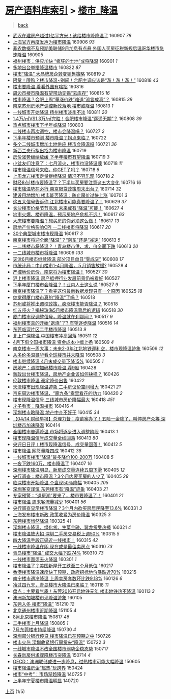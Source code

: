 [房产语料库索引](../../README.md)  > [楼市_降温](楼市_降温.md)
====
> [back](../README.md)

- [武汉在建房产超过1亿平方米！该给楼市降降温了](http://jkwz.applinzi.com/ittc/6875240850371642372.html#%E6%AD%A6%E6%B1%89%E5%9C%A8%E5%BB%BA%E6%88%BF%E4%BA%A7%E8%B6%85%E8%BF%871%E4%BA%BF%E5%B9%B3%E6%96%B9%E7%B1%B3%EF%BC%81%E8%AF%A5%E7%BB%99%E6%A5%BC%E5%B8%82%E9%99%8D%E9%99%8D%E6%B8%A9%E4%BA%86) 160907 *78* 
- [上海官方再度发声为楼市降温](http://jkwz.applinzi.com/ittc/6874811881977545732.html#%E4%B8%8A%E6%B5%B7%E5%AE%98%E6%96%B9%E5%86%8D%E5%BA%A6%E5%8F%91%E5%A3%B0%E4%B8%BA%E6%A5%BC%E5%B8%82%E9%99%8D%E6%B8%A9) 160906 *93* 
- [非农数据不及预期美联储9月加息有点悬 外国人买房征税新规后温哥华楼市急速降温](http://jkwz.applinzi.com/ittc/6874222584643716101.html#%E9%9D%9E%E5%86%9C%E6%95%B0%E6%8D%AE%E4%B8%8D%E5%8F%8A%E9%A2%84%E6%9C%9F%E7%BE%8E%E8%81%94%E5%82%A89%E6%9C%88%E5%8A%A0%E6%81%AF%E6%9C%89%E7%82%B9%E6%82%AC+%E5%A4%96%E5%9B%BD%E4%BA%BA%E4%B9%B0%E6%88%BF%E5%BE%81%E7%A8%8E%E6%96%B0%E8%A7%84%E5%90%8E%E6%B8%A9%E5%93%A5%E5%8D%8E%E6%A5%BC%E5%B8%82%E6%80%A5%E9%80%9F%E9%99%8D%E6%B8%A9) 160905  
- [福州楼市：供应加快 “疯狂的土地”或将降温](http://jkwz.applinzi.com/ittc/6872818211539649540.html#%E7%A6%8F%E5%B7%9E%E6%A5%BC%E5%B8%82%EF%BC%9A%E4%BE%9B%E5%BA%94%E5%8A%A0%E5%BF%AB+%E2%80%9C%E7%96%AF%E7%8B%82%E7%9A%84%E5%9C%9F%E5%9C%B0%E2%80%9D%E6%88%96%E5%B0%86%E9%99%8D%E6%B8%A9) 160901 *1* 
- [多地出台举措降温楼市](http://jkwz.applinzi.com/ittc/6869101523371557892.html#%E5%A4%9A%E5%9C%B0%E5%87%BA%E5%8F%B0%E4%B8%BE%E6%8E%AA%E9%99%8D%E6%B8%A9%E6%A5%BC%E5%B8%82) 160822 *87* 
- [楼市“降温” 大品牌房企转变销售策略](http://jkwz.applinzi.com/ittc/6868091809632355333.html#%E6%A5%BC%E5%B8%82%E2%80%9C%E9%99%8D%E6%B8%A9%E2%80%9D+%E5%A4%A7%E5%93%81%E7%89%8C%E6%88%BF%E4%BC%81%E8%BD%AC%E5%8F%98%E9%94%80%E5%94%AE%E7%AD%96%E7%95%A5) 160819 *2* 
- [限贷！限购？楼市降温~别闹！合肥主调应该是“涨！涨！涨！”](http://jkwz.applinzi.com/ittc/6867649727906186245.html#%E9%99%90%E8%B4%B7%EF%BC%81%E9%99%90%E8%B4%AD%EF%BC%9F%E6%A5%BC%E5%B8%82%E9%99%8D%E6%B8%A9%7E%E5%88%AB%E9%97%B9%EF%BC%81%E5%90%88%E8%82%A5%E4%B8%BB%E8%B0%83%E5%BA%94%E8%AF%A5%E6%98%AF%E2%80%9C%E6%B6%A8%EF%BC%81%E6%B6%A8%EF%BC%81%E6%B6%A8%EF%BC%81%E2%80%9D) 160818 *43* 
- [楼市要降温 看看外国有啥招](http://jkwz.applinzi.com/ittc/6866490377661580292.html#%E6%A5%BC%E5%B8%82%E8%A6%81%E9%99%8D%E6%B8%A9+%E7%9C%8B%E7%9C%8B%E5%A4%96%E5%9B%BD%E6%9C%89%E5%95%A5%E6%8B%9B) 160816  
- [周边市楼市降温有望带动无锡“去库存”](http://jkwz.applinzi.com/ittc/6866630351639806980.html#%E5%91%A8%E8%BE%B9%E5%B8%82%E6%A5%BC%E5%B8%82%E9%99%8D%E6%B8%A9%E6%9C%89%E6%9C%9B%E5%B8%A6%E5%8A%A8%E6%97%A0%E9%94%A1%E2%80%9C%E5%8E%BB%E5%BA%93%E5%AD%98%E2%80%9D) 160815 *16* 
- [楼市降温？合肥上周“量涨价跌”难道“流言成真”？](http://jkwz.applinzi.com/ittc/6866569710057030661.html#%E6%A5%BC%E5%B8%82%E9%99%8D%E6%B8%A9%EF%BC%9F%E5%90%88%E8%82%A5%E4%B8%8A%E5%91%A8%E2%80%9C%E9%87%8F%E6%B6%A8%E4%BB%B7%E8%B7%8C%E2%80%9D%E9%9A%BE%E9%81%93%E2%80%9C%E6%B5%81%E8%A8%80%E6%88%90%E7%9C%9F%E2%80%9D%EF%BC%9F) 160815 *39* 
- [南京苏州房地产调控新政落地 楼市或降温](http://jkwz.applinzi.com/ittc/6865767160986731525.html#%E5%8D%97%E4%BA%AC%E8%8B%8F%E5%B7%9E%E6%88%BF%E5%9C%B0%E4%BA%A7%E8%B0%83%E6%8E%A7%E6%96%B0%E6%94%BF%E8%90%BD%E5%9C%B0+%E6%A5%BC%E5%B8%82%E6%88%96%E9%99%8D%E6%B8%A9) 160813 *1* 
- [一线城市开始降温 扬州楼市淡季不淡](http://jkwz.applinzi.com/ittc/6865063139422503941.html#%E4%B8%80%E7%BA%BF%E5%9F%8E%E5%B8%82%E5%BC%80%E5%A7%8B%E9%99%8D%E6%B8%A9+%E6%89%AC%E5%B7%9E%E6%A5%BC%E5%B8%82%E6%B7%A1%E5%AD%A3%E4%B8%8D%E6%B7%A1) 160811 *20* 
- [1.4万/㎡VS1.3万/㎡完胜！合肥楼市降温“遥遥无期”？](http://jkwz.applinzi.com/ittc/6863921201013064708.html#1.4%E4%B8%87%2F%E3%8E%A1VS1.3%E4%B8%87%2F%E3%8E%A1%E5%AE%8C%E8%83%9C%EF%BC%81%E5%90%88%E8%82%A5%E6%A5%BC%E5%B8%82%E9%99%8D%E6%B8%A9%E2%80%9C%E9%81%A5%E9%81%A5%E6%97%A0%E6%9C%9F%E2%80%9D%EF%BC%9F) 160808 *39* 
- [热点城市楼市下半年或降温](http://jkwz.applinzi.com/ittc/6861931589902271492.html#%E7%83%AD%E7%82%B9%E5%9F%8E%E5%B8%82%E6%A5%BC%E5%B8%82%E4%B8%8B%E5%8D%8A%E5%B9%B4%E6%88%96%E9%99%8D%E6%B8%A9) 160803  
- [二线楼市再次调控，楼市会降温吗？](http://jkwz.applinzi.com/ittc/6858784278548317189.html#%E4%BA%8C%E7%BA%BF%E6%A5%BC%E5%B8%82%E5%86%8D%E6%AC%A1%E8%B0%83%E6%8E%A7%EF%BC%8C%E6%A5%BC%E5%B8%82%E4%BC%9A%E9%99%8D%E6%B8%A9%E5%90%97%EF%BC%9F) 160727 *2* 
- [下半年楼市预测 楼市降温？拐点来临？](http://jkwz.applinzi.com/ittc/6857704568464606213.html#%E4%B8%8B%E5%8D%8A%E5%B9%B4%E6%A5%BC%E5%B8%82%E9%A2%84%E6%B5%8B+%E6%A5%BC%E5%B8%82%E9%99%8D%E6%B8%A9%EF%BC%9F%E6%8B%90%E7%82%B9%E6%9D%A5%E4%B8%B4%EF%BC%9F) 160722  
- [多个二线城市增加土地供应 楼市会降温吗](http://jkwz.applinzi.com/ittc/6857238181556257797.html#%E5%A4%9A%E4%B8%AA%E4%BA%8C%E7%BA%BF%E5%9F%8E%E5%B8%82%E5%A2%9E%E5%8A%A0%E5%9C%9F%E5%9C%B0%E4%BE%9B%E5%BA%94+%E6%A5%BC%E5%B8%82%E4%BC%9A%E9%99%8D%E6%B8%A9%E5%90%97) 160721 *36* 
- [新西兰央行拟出招为楼市降温](http://jkwz.applinzi.com/ittc/6856698757919540228.html#%E6%96%B0%E8%A5%BF%E5%85%B0%E5%A4%AE%E8%A1%8C%E6%8B%9F%E5%87%BA%E6%8B%9B%E4%B8%BA%E6%A5%BC%E5%B8%82%E9%99%8D%E6%B8%A9) 160719  
- [房价涨势继续放缓 下半年楼市有望降温](http://jkwz.applinzi.com/ittc/6856585314302428164.html#%E6%88%BF%E4%BB%B7%E6%B6%A8%E5%8A%BF%E7%BB%A7%E7%BB%AD%E6%94%BE%E7%BC%93+%E4%B8%8B%E5%8D%8A%E5%B9%B4%E6%A5%BC%E5%B8%82%E6%9C%89%E6%9C%9B%E9%99%8D%E6%B8%A9) 160719 *3* 
- [小盆友们注意了：七月流火，楼市也没降温噢](http://jkwz.applinzi.com/ittc/6856249893424989188.html#%E5%B0%8F%E7%9B%86%E5%8F%8B%E4%BB%AC%E6%B3%A8%E6%84%8F%E4%BA%86%EF%BC%9A%E4%B8%83%E6%9C%88%E6%B5%81%E7%81%AB%EF%BC%8C%E6%A5%BC%E5%B8%82%E4%B9%9F%E6%B2%A1%E9%99%8D%E6%B8%A9%E5%99%A2) 160718 *11* 
- [楼市降温信号来临，你GET了吗？](http://jkwz.applinzi.com/ittc/6856245554895651844.html#%E6%A5%BC%E5%B8%82%E9%99%8D%E6%B8%A9%E4%BF%A1%E5%8F%B7%E6%9D%A5%E4%B8%B4%EF%BC%8C%E4%BD%A0GET%E4%BA%86%E5%90%97%EF%BC%9F) 160718 *6* 
- [上周龙岩楼市走量继续降温 情况不容乐观](http://jkwz.applinzi.com/ittc/6856210795750491140.html#%E4%B8%8A%E5%91%A8%E9%BE%99%E5%B2%A9%E6%A5%BC%E5%B8%82%E8%B5%B0%E9%87%8F%E7%BB%A7%E7%BB%AD%E9%99%8D%E6%B8%A9+%E6%83%85%E5%86%B5%E4%B8%8D%E5%AE%B9%E4%B9%90%E8%A7%82) 160718 *2* 
- [财经8点|楼市要降温了？下半年买房要注意这五大变化](http://jkwz.applinzi.com/ittc/6855593314912568324.html#%E8%B4%A2%E7%BB%8F8%E7%82%B9%7C%E6%A5%BC%E5%B8%82%E8%A6%81%E9%99%8D%E6%B8%A9%E4%BA%86%EF%BC%9F%E4%B8%8B%E5%8D%8A%E5%B9%B4%E4%B9%B0%E6%88%BF%E8%A6%81%E6%B3%A8%E6%84%8F%E8%BF%99%E4%BA%94%E5%A4%A7%E5%8F%98%E5%8C%96) 160716 *16* 
- [楼市降温势在必行 南京限贷政策周末出台？](http://jkwz.applinzi.com/ittc/6854764387470148613.html#%E6%A5%BC%E5%B8%82%E9%99%8D%E6%B8%A9%E5%8A%BF%E5%9C%A8%E5%BF%85%E8%A1%8C+%E5%8D%97%E4%BA%AC%E9%99%90%E8%B4%B7%E6%94%BF%E7%AD%96%E5%91%A8%E6%9C%AB%E5%87%BA%E5%8F%B0%EF%BC%9F) 160714 *32* 
- [建设用地增加 楼市能否降温：防止房价过快上涨](http://jkwz.applinzi.com/ittc/6849803194699613189.html#%E5%BB%BA%E8%AE%BE%E7%94%A8%E5%9C%B0%E5%A2%9E%E5%8A%A0+%E6%A5%BC%E5%B8%82%E8%83%BD%E5%90%A6%E9%99%8D%E6%B8%A9%EF%BC%9A%E9%98%B2%E6%AD%A2%E6%88%BF%E4%BB%B7%E8%BF%87%E5%BF%AB%E4%B8%8A%E6%B6%A8) 160701 *3* 
- [这五大信号告诉你 江北楼市可能真要降温了！](http://jkwz.applinzi.com/ittc/6849150931740132357.html#%E8%BF%99%E4%BA%94%E5%A4%A7%E4%BF%A1%E5%8F%B7%E5%91%8A%E8%AF%89%E4%BD%A0+%E6%B1%9F%E5%8C%97%E6%A5%BC%E5%B8%82%E5%8F%AF%E8%83%BD%E7%9C%9F%E8%A6%81%E9%99%8D%E6%B8%A9%E4%BA%86%EF%BC%81) 160629 *37* 
- [长沙楼市价格节节高涨 未来或有“降温”可能！](http://jkwz.applinzi.com/ittc/6848478988934317060.html#%E9%95%BF%E6%B2%99%E6%A5%BC%E5%B8%82%E4%BB%B7%E6%A0%BC%E8%8A%82%E8%8A%82%E9%AB%98%E6%B6%A8+%E6%9C%AA%E6%9D%A5%E6%88%96%E6%9C%89%E2%80%9C%E9%99%8D%E6%B8%A9%E2%80%9D%E5%8F%AF%E8%83%BD%EF%BC%81) 160627 *4* 
- [地市火爆、楼市降温，预示房地产危机不远！](http://jkwz.applinzi.com/ittc/6844730308544693252.html#%E5%9C%B0%E5%B8%82%E7%81%AB%E7%88%86%E3%80%81%E6%A5%BC%E5%B8%82%E9%99%8D%E6%B8%A9%EF%BC%8C%E9%A2%84%E7%A4%BA%E6%88%BF%E5%9C%B0%E4%BA%A7%E5%8D%B1%E6%9C%BA%E4%B8%8D%E8%BF%9C%EF%BC%81) 160617 *63* 
- [大庆楼市要降温？想买房的你必须这么做！](http://jkwz.applinzi.com/ittc/6844684670343857157.html#%E5%A4%A7%E5%BA%86%E6%A5%BC%E5%B8%82%E8%A6%81%E9%99%8D%E6%B8%A9%EF%BC%9F%E6%83%B3%E4%B9%B0%E6%88%BF%E7%9A%84%E4%BD%A0%E5%BF%85%E9%A1%BB%E8%BF%99%E4%B9%88%E5%81%9A%EF%BC%81) 160617 *13* 
- [房地产价格影响CPI 一二线楼市将降温](http://jkwz.applinzi.com/ittc/6844567148449760261.html#%E6%88%BF%E5%9C%B0%E4%BA%A7%E4%BB%B7%E6%A0%BC%E5%BD%B1%E5%93%8DCPI+%E4%B8%80%E4%BA%8C%E7%BA%BF%E6%A5%BC%E5%B8%82%E5%B0%86%E9%99%8D%E6%B8%A9) 160617 *20* 
- [30个典型城市楼市现降温](http://jkwz.applinzi.com/ittc/6844564575550440452.html#30%E4%B8%AA%E5%85%B8%E5%9E%8B%E5%9F%8E%E5%B8%82%E6%A5%BC%E5%B8%82%E7%8E%B0%E9%99%8D%E6%B8%A9) 160617 *3* 
- [南京楼市将迎全面“降温”？“刹车”还是“减速”](http://jkwz.applinzi.com/ittc/6843317292842353668.html#%E5%8D%97%E4%BA%AC%E6%A5%BC%E5%B8%82%E5%B0%86%E8%BF%8E%E5%85%A8%E9%9D%A2%E2%80%9C%E9%99%8D%E6%B8%A9%E2%80%9D%EF%BC%9F%E2%80%9C%E5%88%B9%E8%BD%A6%E2%80%9D%E8%BF%98%E6%98%AF%E2%80%9C%E5%87%8F%E9%80%9F%E2%80%9D) 160613 *5* 
- [一二线楼市将降温？！青岛楼市供、求、价全面下跌](http://jkwz.applinzi.com/ittc/6843260999825884165.html#%E4%B8%80%E4%BA%8C%E7%BA%BF%E6%A5%BC%E5%B8%82%E5%B0%86%E9%99%8D%E6%B8%A9%EF%BC%9F%EF%BC%81%E9%9D%92%E5%B2%9B%E6%A5%BC%E5%B8%82%E4%BE%9B%E3%80%81%E6%B1%82%E3%80%81%E4%BB%B7%E5%85%A8%E9%9D%A2%E4%B8%8B%E8%B7%8C) 160613 *20* 
- [一二线城市楼市将降温](http://jkwz.applinzi.com/ittc/6841554569758508036.html#%E4%B8%80%E4%BA%8C%E7%BA%BF%E5%9F%8E%E5%B8%82%E6%A5%BC%E5%B8%82%E5%B0%86%E9%99%8D%E6%B8%A9) 160609 *133* 
- [天津6月楼市继续降温 部分项目单日“零成交”](http://jkwz.applinzi.com/ittc/6841287450672235525.html#%E5%A4%A9%E6%B4%A56%E6%9C%88%E6%A5%BC%E5%B8%82%E7%BB%A7%E7%BB%AD%E9%99%8D%E6%B8%A9+%E9%83%A8%E5%88%86%E9%A1%B9%E7%9B%AE%E5%8D%95%E6%97%A5%E2%80%9C%E9%9B%B6%E6%88%90%E4%BA%A4%E2%80%9D) 160608 *17* 
- [市统计局：中山楼市1-4月降温，５月销售放缓?](http://jkwz.applinzi.com/ittc/6837208542918214661.html#%E5%B8%82%E7%BB%9F%E8%AE%A1%E5%B1%80%EF%BC%9A%E4%B8%AD%E5%B1%B1%E6%A5%BC%E5%B8%821-4%E6%9C%88%E9%99%8D%E6%B8%A9%EF%BC%8C%EF%BC%95%E6%9C%88%E9%94%80%E5%94%AE%E6%94%BE%E7%BC%93%3F) 160528 *4* 
- [严控地价房价，南京将为楼市降温！](http://jkwz.applinzi.com/ittc/6836913038816707588.html#%E4%B8%A5%E6%8E%A7%E5%9C%B0%E4%BB%B7%E6%88%BF%E4%BB%B7%EF%BC%8C%E5%8D%97%E4%BA%AC%E5%B0%86%E4%B8%BA%E6%A5%BC%E5%B8%82%E9%99%8D%E6%B8%A9%EF%BC%81) 160527 *30* 
- [沪上楼市降温 房产抵押行业发展前景仍被看好](http://jkwz.applinzi.com/ittc/6836879066594280453.html#%E6%B2%AA%E4%B8%8A%E6%A5%BC%E5%B8%82%E9%99%8D%E6%B8%A9+%E6%88%BF%E4%BA%A7%E6%8A%B5%E6%8A%BC%E8%A1%8C%E4%B8%9A%E5%8F%91%E5%B1%95%E5%89%8D%E6%99%AF%E4%BB%8D%E8%A2%AB%E7%9C%8B%E5%A5%BD) 160527  
- [下半年厦门楼市会降温？！业内人士这么说](http://jkwz.applinzi.com/ittc/6836820557789922309.html#%E4%B8%8B%E5%8D%8A%E5%B9%B4%E5%8E%A6%E9%97%A8%E6%A5%BC%E5%B8%82%E4%BC%9A%E9%99%8D%E6%B8%A9%EF%BC%9F%EF%BC%81%E4%B8%9A%E5%86%85%E4%BA%BA%E5%A3%AB%E8%BF%99%E4%B9%88%E8%AF%B4) 160527 *9* 
- [南京楼市降温了？看完这份最新数据发现只有一个原因](http://jkwz.applinzi.com/ittc/6836255830982525956.html#%E5%8D%97%E4%BA%AC%E6%A5%BC%E5%B8%82%E9%99%8D%E6%B8%A9%E4%BA%86%EF%BC%9F%E7%9C%8B%E5%AE%8C%E8%BF%99%E4%BB%BD%E6%9C%80%E6%96%B0%E6%95%B0%E6%8D%AE%E5%8F%91%E7%8E%B0%E5%8F%AA%E6%9C%89%E4%B8%80%E4%B8%AA%E5%8E%9F%E5%9B%A0) 160525 *18* 
- [你觉得厦门楼市真的“降温”了吗？](http://jkwz.applinzi.com/ittc/6833663295302927365.html#%E4%BD%A0%E8%A7%89%E5%BE%97%E5%8E%A6%E9%97%A8%E6%A5%BC%E5%B8%82%E7%9C%9F%E7%9A%84%E2%80%9C%E9%99%8D%E6%B8%A9%E2%80%9D%E4%BA%86%E5%90%97%EF%BC%9F) 160518  
- [苏州或将推出调控政策，疯涨楼市能否降温？](http://jkwz.applinzi.com/ittc/6833639961416696836.html#%E8%8B%8F%E5%B7%9E%E6%88%96%E5%B0%86%E6%8E%A8%E5%87%BA%E8%B0%83%E6%8E%A7%E6%94%BF%E7%AD%96%EF%BC%8C%E7%96%AF%E6%B6%A8%E6%A5%BC%E5%B8%82%E8%83%BD%E5%90%A6%E9%99%8D%E6%B8%A9%EF%BC%9F) 160518  
- [红五哑火？揭秘珠海5月楼市降温背后的逻辑](http://jkwz.applinzi.com/ittc/6833608231464993797.html#%E7%BA%A2%E4%BA%94%E5%93%91%E7%81%AB%EF%BC%9F%E6%8F%AD%E7%A7%98%E7%8F%A0%E6%B5%B75%E6%9C%88%E6%A5%BC%E5%B8%82%E9%99%8D%E6%B8%A9%E8%83%8C%E5%90%8E%E7%9A%84%E9%80%BB%E8%BE%91) 160518 *30* 
- [厦门楼市现调整信号，降温就在刹那间？](http://jkwz.applinzi.com/ittc/6833119057595073540.html#%E5%8E%A6%E9%97%A8%E6%A5%BC%E5%B8%82%E7%8E%B0%E8%B0%83%E6%95%B4%E4%BF%A1%E5%8F%B7%EF%BC%8C%E9%99%8D%E6%B8%A9%E5%B0%B1%E5%9C%A8%E5%88%B9%E9%82%A3%E9%97%B4%EF%BC%9F) 160517 *9* 
- [福州楼市真的开始&quot;退烧&quot;了? 有望逐步降温](http://jkwz.applinzi.com/ittc/6832840070016795653.html#%E7%A6%8F%E5%B7%9E%E6%A5%BC%E5%B8%82%E7%9C%9F%E7%9A%84%E5%BC%80%E5%A7%8B%26quot%3B%E9%80%80%E7%83%A7%26quot%3B%E4%BA%86%3F+%E6%9C%89%E6%9C%9B%E9%80%90%E6%AD%A5%E9%99%8D%E6%B8%A9) 160516 *14* 
- [东莞临深片区二手楼市降温](http://jkwz.applinzi.com/ittc/6831551297786217477.html#%E4%B8%9C%E8%8E%9E%E4%B8%B4%E6%B7%B1%E7%89%87%E5%8C%BA%E4%BA%8C%E6%89%8B%E6%A5%BC%E5%B8%82%E9%99%8D%E6%B8%A9) 160513 *9* 
- [北上广深降温 中国楼市冲高回落](http://jkwz.applinzi.com/ittc/6830982383926772741.html#%E5%8C%97%E4%B8%8A%E5%B9%BF%E6%B7%B1%E9%99%8D%E6%B8%A9+%E4%B8%AD%E5%9B%BD%E6%A5%BC%E5%B8%82%E5%86%B2%E9%AB%98%E5%9B%9E%E8%90%BD) 160511 *12* 
- [4月下旬全国楼市降温 资金成本小幅上扬](http://jkwz.applinzi.com/ittc/6830217643596186628.html#4%E6%9C%88%E4%B8%8B%E6%97%AC%E5%85%A8%E5%9B%BD%E6%A5%BC%E5%B8%82%E9%99%8D%E6%B8%A9+%E8%B5%84%E9%87%91%E6%88%90%E6%9C%AC%E5%B0%8F%E5%B9%85%E4%B8%8A%E6%89%AC) 160509 *4* 
- [南京楼市一周大事：未来2-3年江北地铁迎利空，楼市现降温迹象](http://jkwz.applinzi.com/ittc/6830211082442245124.html#%E5%8D%97%E4%BA%AC%E6%A5%BC%E5%B8%82%E4%B8%80%E5%91%A8%E5%A4%A7%E4%BA%8B%EF%BC%9A%E6%9C%AA%E6%9D%A52-3%E5%B9%B4%E6%B1%9F%E5%8C%97%E5%9C%B0%E9%93%81%E8%BF%8E%E5%88%A9%E7%A9%BA%EF%BC%8C%E6%A5%BC%E5%B8%82%E7%8E%B0%E9%99%8D%E6%B8%A9%E8%BF%B9%E8%B1%A1) 160509 *12* 
- [从多伦多温哥华看全球楼市并未降温](http://jkwz.applinzi.com/ittc/6829990456800576517.html#%E4%BB%8E%E5%A4%9A%E4%BC%A6%E5%A4%9A%E6%B8%A9%E5%93%A5%E5%8D%8E%E7%9C%8B%E5%85%A8%E7%90%83%E6%A5%BC%E5%B8%82%E5%B9%B6%E6%9C%AA%E9%99%8D%E6%B8%A9) 160508 *3* 
- [楼市继续降温 4月末成交量下降15%](http://jkwz.applinzi.com/ittc/6828484968975959045.html#%E6%A5%BC%E5%B8%82%E7%BB%A7%E7%BB%AD%E9%99%8D%E6%B8%A9+4%E6%9C%88%E6%9C%AB%E6%88%90%E4%BA%A4%E9%87%8F%E4%B8%8B%E9%99%8D15%25) 160505 *1* 
- [房地产：调控加码楼市降温 荐9股](http://jkwz.applinzi.com/ittc/6826049160255898629.html#%E6%88%BF%E5%9C%B0%E4%BA%A7%EF%BC%9A%E8%B0%83%E6%8E%A7%E5%8A%A0%E7%A0%81%E6%A5%BC%E5%B8%82%E9%99%8D%E6%B8%A9+%E8%8D%909%E8%82%A1) 160428  
- [新政出台楼市降温，房地产企业该如何抉择？](http://jkwz.applinzi.com/ittc/6825353675882890244.html#%E6%96%B0%E6%94%BF%E5%87%BA%E5%8F%B0%E6%A5%BC%E5%B8%82%E9%99%8D%E6%B8%A9%EF%BC%8C%E6%88%BF%E5%9C%B0%E4%BA%A7%E4%BC%81%E4%B8%9A%E8%AF%A5%E5%A6%82%E4%BD%95%E6%8A%89%E6%8B%A9%EF%BC%9F) 160426  
- [伦敦楼市降温 豪宅降价出售](http://jkwz.applinzi.com/ittc/6823736798790288389.html#%E4%BC%A6%E6%95%A6%E6%A5%BC%E5%B8%82%E9%99%8D%E6%B8%A9+%E8%B1%AA%E5%AE%85%E9%99%8D%E4%BB%B7%E5%87%BA%E5%94%AE) 160422  
- [天津楼市出现降温迹象 二手房议价空间增大](http://jkwz.applinzi.com/ittc/6823462823002637316.html#%E5%A4%A9%E6%B4%A5%E6%A5%BC%E5%B8%82%E5%87%BA%E7%8E%B0%E9%99%8D%E6%B8%A9%E8%BF%B9%E8%B1%A1+%E4%BA%8C%E6%89%8B%E6%88%BF%E8%AE%AE%E4%BB%B7%E7%A9%BA%E9%97%B4%E5%A2%9E%E5%A4%A7) 160421 *21* 
- [京东周边楼市降温，“廊九条”雾里看花的功力](http://jkwz.applinzi.com/ittc/6823131612346582020.html#%E4%BA%AC%E4%B8%9C%E5%91%A8%E8%BE%B9%E6%A5%BC%E5%B8%82%E9%99%8D%E6%B8%A9%EF%BC%8C%E2%80%9C%E5%BB%8A%E4%B9%9D%E6%9D%A1%E2%80%9D%E9%9B%BE%E9%87%8C%E7%9C%8B%E8%8A%B1%E7%9A%84%E5%8A%9F%E5%8A%9B) 160420 *2* 
- [楼市现降温信号 三线城市房价降幅最大](http://jkwz.applinzi.com/ittc/6822340158015669252.html#%E6%A5%BC%E5%B8%82%E7%8E%B0%E9%99%8D%E6%B8%A9%E4%BF%A1%E5%8F%B7+%E4%B8%89%E7%BA%BF%E5%9F%8E%E5%B8%82%E6%88%BF%E4%BB%B7%E9%99%8D%E5%B9%85%E6%9C%80%E5%A4%A7) 160418 *451* 
- [才子看市：降温楼市](http://jkwz.applinzi.com/ittc/6821574466320466948.html#%E6%89%8D%E5%AD%90%E7%9C%8B%E5%B8%82%EF%BC%9A%E9%99%8D%E6%B8%A9%E6%A5%BC%E5%B8%82) 160416 *4* 
- [深圳楼市略降温 地产中介不好干](http://jkwz.applinzi.com/ittc/6821057533430989828.html#%E6%B7%B1%E5%9C%B3%E6%A5%BC%E5%B8%82%E7%95%A5%E9%99%8D%E6%B8%A9+%E5%9C%B0%E4%BA%A7%E4%B8%AD%E4%BB%8B%E4%B8%8D%E5%A5%BD%E5%B9%B2) 160415 *34* 
- [【04/14 财经早报】总理力督：疫苗案办了！五险一金降了、叫停房产众筹 深圳楼市加速降温](http://jkwz.applinzi.com/ittc/6820881117691249668.html#%E3%80%9004%2F14+%E8%B4%A2%E7%BB%8F%E6%97%A9%E6%8A%A5%E3%80%91%E6%80%BB%E7%90%86%E5%8A%9B%E7%9D%A3%EF%BC%9A%E7%96%AB%E8%8B%97%E6%A1%88%E5%8A%9E%E4%BA%86%EF%BC%81%E4%BA%94%E9%99%A9%E4%B8%80%E9%87%91%E9%99%8D%E4%BA%86%E3%80%81%E5%8F%AB%E5%81%9C%E6%88%BF%E4%BA%A7%E4%BC%97%E7%AD%B9+%E6%B7%B1%E5%9C%B3%E6%A5%BC%E5%B8%82%E5%8A%A0%E9%80%9F%E9%99%8D%E6%B8%A9) 160414  
- [全国楼市普遍降温 市场将逐步进入调整阶段](http://jkwz.applinzi.com/ittc/6820604920428233733.html#%E5%85%A8%E5%9B%BD%E6%A5%BC%E5%B8%82%E6%99%AE%E9%81%8D%E9%99%8D%E6%B8%A9+%E5%B8%82%E5%9C%BA%E5%B0%86%E9%80%90%E6%AD%A5%E8%BF%9B%E5%85%A5%E8%B0%83%E6%95%B4%E9%98%B6%E6%AE%B5) 160413 *1* 
- [楼市现降温信号成交量全线回落](http://jkwz.applinzi.com/ittc/6820379532473140229.html#%E6%A5%BC%E5%B8%82%E7%8E%B0%E9%99%8D%E6%B8%A9%E4%BF%A1%E5%8F%B7%E6%88%90%E4%BA%A4%E9%87%8F%E5%85%A8%E7%BA%BF%E5%9B%9E%E8%90%BD) 160413 *80* 
- [央评日日评∣楼市现降温信号，成交量回落！](http://jkwz.applinzi.com/ittc/6820265289488794629.html#%E5%A4%AE%E8%AF%84%E6%97%A5%E6%97%A5%E8%AF%84%E2%88%A3%E6%A5%BC%E5%B8%82%E7%8E%B0%E9%99%8D%E6%B8%A9%E4%BF%A1%E5%8F%B7%EF%BC%8C%E6%88%90%E4%BA%A4%E9%87%8F%E5%9B%9E%E8%90%BD%EF%BC%81) 160412 *5* 
- [楼市降温 网签量降四成](http://jkwz.applinzi.com/ittc/6820211038578279429.html#%E6%A5%BC%E5%B8%82%E9%99%8D%E6%B8%A9+%E7%BD%91%E7%AD%BE%E9%87%8F%E9%99%8D%E5%9B%9B%E6%88%90) 160412 *38* 
- [一线城市楼市“降温”最多降价100-200万](http://jkwz.applinzi.com/ittc/6818710391106307076.html#%E4%B8%80%E7%BA%BF%E5%9F%8E%E5%B8%82%E6%A5%BC%E5%B8%82%E2%80%9C%E9%99%8D%E6%B8%A9%E2%80%9D%E6%9C%80%E5%A4%9A%E9%99%8D%E4%BB%B7100-200%E4%B8%87) 160408 *5* 
- [一夜下跌160万，楼市降温了](http://jkwz.applinzi.com/ittc/6818297871803614212.html#%E4%B8%80%E5%A4%9C%E4%B8%8B%E8%B7%8C160%E4%B8%87%EF%BC%8C%E6%A5%BC%E5%B8%82%E9%99%8D%E6%B8%A9%E4%BA%86) 160407 *16* 
- [深圳楼市降温明显，新房成交量连续五周下滑](http://jkwz.applinzi.com/ittc/6817702351267693573.html#%E6%B7%B1%E5%9C%B3%E6%A5%BC%E5%B8%82%E9%99%8D%E6%B8%A9%E6%98%8E%E6%98%BE%EF%BC%8C%E6%96%B0%E6%88%BF%E6%88%90%E4%BA%A4%E9%87%8F%E8%BF%9E%E7%BB%AD%E4%BA%94%E5%91%A8%E4%B8%8B%E6%BB%91) 160405 *12* 
- [央行调查：楼市降温？3个月内要买房的人少了](http://jkwz.applinzi.com/ittc/6817556795224491012.html#%E5%A4%AE%E8%A1%8C%E8%B0%83%E6%9F%A5%EF%BC%9A%E6%A5%BC%E5%B8%82%E9%99%8D%E6%B8%A9%EF%BC%9F3%E4%B8%AA%E6%9C%88%E5%86%85%E8%A6%81%E4%B9%B0%E6%88%BF%E7%9A%84%E4%BA%BA%E5%B0%91%E4%BA%86) 160405 *29* 
- [临深楼市开始降温 个盘现50％降幅](http://jkwz.applinzi.com/ittc/6817536207810462724.html#%E4%B8%B4%E6%B7%B1%E6%A5%BC%E5%B8%82%E5%BC%80%E5%A7%8B%E9%99%8D%E6%B8%A9+%E4%B8%AA%E7%9B%98%E7%8E%B050%EF%BC%85%E9%99%8D%E5%B9%85) 160405 *205* 
- [深圳客变谨慎 东莞楼市有“降温”迹象](http://jkwz.applinzi.com/ittc/6816786002601313285.html#%E6%B7%B1%E5%9C%B3%E5%AE%A2%E5%8F%98%E8%B0%A8%E6%85%8E+%E4%B8%9C%E8%8E%9E%E6%A5%BC%E5%B8%82%E6%9C%89%E2%80%9C%E9%99%8D%E6%B8%A9%E2%80%9D%E8%BF%B9%E8%B1%A1) 160403 *21* 
- [专家预警：“退房潮”要来了，楼市要降温了！](http://jkwz.applinzi.com/ittc/6816085482983130116.html#%E4%B8%93%E5%AE%B6%E9%A2%84%E8%AD%A6%EF%BC%9A%E2%80%9C%E9%80%80%E6%88%BF%E6%BD%AE%E2%80%9D%E8%A6%81%E6%9D%A5%E4%BA%86%EF%BC%8C%E6%A5%BC%E5%B8%82%E8%A6%81%E9%99%8D%E6%B8%A9%E4%BA%86%EF%BC%81) 160401 *21* 
- [楼市降温 周末客流量减少](http://jkwz.applinzi.com/ittc/6815910450004755461.html#%E6%A5%BC%E5%B8%82%E9%99%8D%E6%B8%A9+%E5%91%A8%E6%9C%AB%E5%AE%A2%E6%B5%81%E9%87%8F%E5%87%8F%E5%B0%91) 160401 *56* 
- [央行调查显示楼市降温？3个月内欲买房居民降至13.6%](http://jkwz.applinzi.com/ittc/6815815007673517061.html#%E5%A4%AE%E8%A1%8C%E8%B0%83%E6%9F%A5%E6%98%BE%E7%A4%BA%E6%A5%BC%E5%B8%82%E9%99%8D%E6%B8%A9%EF%BC%9F3%E4%B8%AA%E6%9C%88%E5%86%85%E6%AC%B2%E4%B9%B0%E6%88%BF%E5%B1%85%E6%B0%91%E9%99%8D%E8%87%B313.6%25) 160331 *3* 
- [上海发布楼市新政 政策收紧为房价降温](http://jkwz.applinzi.com/ittc/6813486178904835077.html#%E4%B8%8A%E6%B5%B7%E5%8F%91%E5%B8%83%E6%A5%BC%E5%B8%82%E6%96%B0%E6%94%BF+%E6%94%BF%E7%AD%96%E6%94%B6%E7%B4%A7%E4%B8%BA%E6%88%BF%E4%BB%B7%E9%99%8D%E6%B8%A9) 160325 *3* 
- [东莞楼市悄然降温](http://jkwz.applinzi.com/ittc/6813351404353618948.html#%E4%B8%9C%E8%8E%9E%E6%A5%BC%E5%B8%82%E6%82%84%E7%84%B6%E9%99%8D%E6%B8%A9) 160325 *41* 
- [深圳楼市降温，绿化贷、生菜金融、翼龙贷受热捧](http://jkwz.applinzi.com/ittc/6812047630334952453.html#%E6%B7%B1%E5%9C%B3%E6%A5%BC%E5%B8%82%E9%99%8D%E6%B8%A9%EF%BC%8C%E7%BB%BF%E5%8C%96%E8%B4%B7%E3%80%81%E7%94%9F%E8%8F%9C%E9%87%91%E8%9E%8D%E3%80%81%E7%BF%BC%E9%BE%99%E8%B4%B7%E5%8F%97%E7%83%AD%E6%8D%A7) 160321 *4* 
- [楼市降温放大招 深圳二手房交易税上调50%](http://jkwz.applinzi.com/ittc/6809733043065455621.html#%E6%A5%BC%E5%B8%82%E9%99%8D%E6%B8%A9%E6%94%BE%E5%A4%A7%E6%8B%9B+%E6%B7%B1%E5%9C%B3%E4%BA%8C%E6%89%8B%E6%88%BF%E4%BA%A4%E6%98%93%E7%A8%8E%E4%B8%8A%E8%B0%8350%25) 160315 *5* 
- [四大降温手段正逼近一线楼市！](http://jkwz.applinzi.com/ittc/6809554966746235909.html#%E5%9B%9B%E5%A4%A7%E9%99%8D%E6%B8%A9%E6%89%8B%E6%AE%B5%E6%AD%A3%E9%80%BC%E8%BF%91%E4%B8%80%E7%BA%BF%E6%A5%BC%E5%B8%82%EF%BC%81) 160315 *42* 
- [一线楼市降温在即 现在或是最佳卖房点](http://jkwz.applinzi.com/ittc/6807993726186030084.html#%E4%B8%80%E7%BA%BF%E6%A5%BC%E5%B8%82%E9%99%8D%E6%B8%A9%E5%9C%A8%E5%8D%B3+%E7%8E%B0%E5%9C%A8%E6%88%96%E6%98%AF%E6%9C%80%E4%BD%B3%E5%8D%96%E6%88%BF%E7%82%B9) 160310 *73* 
- [青岛楼市“降温” 成交大幅下跌74%](http://jkwz.applinzi.com/ittc/6807881660095792133.html#%E9%9D%92%E5%B2%9B%E6%A5%BC%E5%B8%82%E2%80%9C%E9%99%8D%E6%B8%A9%E2%80%9D+%E6%88%90%E4%BA%A4%E5%A4%A7%E5%B9%85%E4%B8%8B%E8%B7%8C74%25) 160310 *73* 
- [一线楼市亟须去火降温](http://jkwz.applinzi.com/ittc/6804516797411771396.html#%E4%B8%80%E7%BA%BF%E6%A5%BC%E5%B8%82%E4%BA%9F%E9%A1%BB%E5%8E%BB%E7%81%AB%E9%99%8D%E6%B8%A9) 160301 *1* 
- [楼市降温了？美国新屋开工跌至三个月低位](http://jkwz.applinzi.com/ittc/6799916149051491332.html#%E6%A5%BC%E5%B8%82%E9%99%8D%E6%B8%A9%E4%BA%86%EF%BC%9F%E7%BE%8E%E5%9B%BD%E6%96%B0%E5%B1%8B%E5%BC%80%E5%B7%A5%E8%B7%8C%E8%87%B3%E4%B8%89%E4%B8%AA%E6%9C%88%E4%BD%8E%E4%BD%8D) 160217  
- [香港楼市降温速度快于预期，政府招标地价暴跌近70%](http://jkwz.applinzi.com/ittc/6799096946920784900.html#%E9%A6%99%E6%B8%AF%E6%A5%BC%E5%B8%82%E9%99%8D%E6%B8%A9%E9%80%9F%E5%BA%A6%E5%BF%AB%E4%BA%8E%E9%A2%84%E6%9C%9F%EF%BC%8C%E6%94%BF%E5%BA%9C%E6%8B%9B%E6%A0%87%E5%9C%B0%E4%BB%B7%E6%9A%B4%E8%B7%8C%E8%BF%9170%25) 160215  
- [南宁楼市遇冷降温 上周卖房套数环比跌9.18%](http://jkwz.applinzi.com/ittc/6791562744805458948.html#%E5%8D%97%E5%AE%81%E6%A5%BC%E5%B8%82%E9%81%87%E5%86%B7%E9%99%8D%E6%B8%A9+%E4%B8%8A%E5%91%A8%E5%8D%96%E6%88%BF%E5%A5%97%E6%95%B0%E7%8E%AF%E6%AF%94%E8%B7%8C9.18%25) 160126 *6* 
- [冷过四九天，青岛楼市大降温已来临？](http://jkwz.applinzi.com/ittc/6788697484331320324.html#%E5%86%B7%E8%BF%87%E5%9B%9B%E4%B9%9D%E5%A4%A9%EF%BC%8C%E9%9D%92%E5%B2%9B%E6%A5%BC%E5%B8%82%E5%A4%A7%E9%99%8D%E6%B8%A9%E5%B7%B2%E6%9D%A5%E4%B8%B4%EF%BC%9F) 160118 *11* 
- [盘点：主要看气质！东莞2016开启地铁元年 楼市地铁热不降温](http://jkwz.applinzi.com/ittc/6786776526758609925.html#%E7%9B%98%E7%82%B9%EF%BC%9A%E4%B8%BB%E8%A6%81%E7%9C%8B%E6%B0%94%E8%B4%A8%EF%BC%81%E4%B8%9C%E8%8E%9E2016%E5%BC%80%E5%90%AF%E5%9C%B0%E9%93%81%E5%85%83%E5%B9%B4+%E6%A5%BC%E5%B8%82%E5%9C%B0%E9%93%81%E7%83%AD%E4%B8%8D%E9%99%8D%E6%B8%A9) 160113 *3* 
- [澳洲新加坡楼市现降温迹象](http://jkwz.applinzi.com/ittc/6783644913380099077.html#%E6%BE%B3%E6%B4%B2%E6%96%B0%E5%8A%A0%E5%9D%A1%E6%A5%BC%E5%B8%82%E7%8E%B0%E9%99%8D%E6%B8%A9%E8%BF%B9%E8%B1%A1) 160105  
- [东莞入冬 楼市“降温”](http://jkwz.applinzi.com/ittc/6774057197441123332.html#%E4%B8%9C%E8%8E%9E%E5%85%A5%E5%86%AC+%E6%A5%BC%E5%B8%82%E2%80%9C%E9%99%8D%E6%B8%A9%E2%80%9D) 151210 *12* 
- [北京通州楼市近期降温](http://jkwz.applinzi.com/ittc/6761169303223403524.html#%E5%8C%97%E4%BA%AC%E9%80%9A%E5%B7%9E%E6%A5%BC%E5%B8%82%E8%BF%91%E6%9C%9F%E9%99%8D%E6%B8%A9) 151105 *4* 
- [8月北京楼市降温](http://jkwz.applinzi.com/ittc/547650615724632239.html#8%E6%9C%88%E5%8C%97%E4%BA%AC%E6%A5%BC%E5%B8%82%E9%99%8D%E6%B8%A9) 150817 *46* 
- [二手楼市上月降温](http://jkwz.applinzi.com/ittc/547650611434514061.html#%E4%BA%8C%E6%89%8B%E6%A5%BC%E5%B8%82%E4%B8%8A%E6%9C%88%E9%99%8D%E6%B8%A9) 150805 *1* 
- [7月东莞楼市持续降温](http://jkwz.applinzi.com/ittc/547650611429069887.html#7%E6%9C%88%E4%B8%9C%E8%8E%9E%E6%A5%BC%E5%B8%82%E6%8C%81%E7%BB%AD%E9%99%8D%E6%B8%A9) 150730 *4* 
- [深圳部分银行停贷 楼市降温已在预期之中](http://jkwz.applinzi.com/ittc/547650615304206636.html#%E6%B7%B1%E5%9C%B3%E9%83%A8%E5%88%86%E9%93%B6%E8%A1%8C%E5%81%9C%E8%B4%B7+%E6%A5%BC%E5%B8%82%E9%99%8D%E6%B8%A9%E5%B7%B2%E5%9C%A8%E9%A2%84%E6%9C%9F%E4%B9%8B%E4%B8%AD) 150726  
- [楼市火热 深圳收紧银行房贷来“降温”](http://jkwz.applinzi.com/ittc/547650614938135443.html#%E6%A5%BC%E5%B8%82%E7%81%AB%E7%83%AD+%E6%B7%B1%E5%9C%B3%E6%94%B6%E7%B4%A7%E9%93%B6%E8%A1%8C%E6%88%BF%E8%B4%B7%E6%9D%A5%E2%80%9C%E9%99%8D%E6%B8%A9%E2%80%9D) 150722 *3* 
- [一线城市降温不改全国楼市弱势企稳态势](http://jkwz.applinzi.com/ittc/547650615079971206.html#%E4%B8%80%E7%BA%BF%E5%9F%8E%E5%B8%82%E9%99%8D%E6%B8%A9%E4%B8%8D%E6%94%B9%E5%85%A8%E5%9B%BD%E6%A5%BC%E5%B8%82%E5%BC%B1%E5%8A%BF%E4%BC%81%E7%A8%B3%E6%80%81%E5%8A%BF) 150717  
- [长春新房供求骤降楼市突降温](http://jkwz.applinzi.com/ittc/547650615060434328.html#%E9%95%BF%E6%98%A5%E6%96%B0%E6%88%BF%E4%BE%9B%E6%B1%82%E9%AA%A4%E9%99%8D%E6%A5%BC%E5%B8%82%E7%AA%81%E9%99%8D%E6%B8%A9) 150714 *4* 
- [OECD：澳洲联储或进一步降息，过热楼市可能大幅降温](http://jkwz.applinzi.com/ittc/547650611417653784.html#OECD%EF%BC%9A%E6%BE%B3%E6%B4%B2%E8%81%94%E5%82%A8%E6%88%96%E8%BF%9B%E4%B8%80%E6%AD%A5%E9%99%8D%E6%81%AF%EF%BC%8C%E8%BF%87%E7%83%AD%E6%A5%BC%E5%B8%82%E5%8F%AF%E8%83%BD%E5%A4%A7%E5%B9%85%E9%99%8D%E6%B8%A9) 150605  
- [楼市降温房企“趁热”玩跨界](http://jkwz.applinzi.com/ittc/547650611405533825.html#%E6%A5%BC%E5%B8%82%E9%99%8D%E6%B8%A9%E6%88%BF%E4%BC%81%E2%80%9C%E8%B6%81%E7%83%AD%E2%80%9D%E7%8E%A9%E8%B7%A8%E7%95%8C) 150424  
- [楼市“中考”：市场渐趋降温](http://jkwz.applinzi.com/ittc/547650611369820372.html#%E6%A5%BC%E5%B8%82%E2%80%9C%E4%B8%AD%E8%80%83%E2%80%9D%EF%BC%9A%E5%B8%82%E5%9C%BA%E6%B8%90%E8%B6%8B%E9%99%8D%E6%B8%A9) 140725 *1* 
- [上半年宁夏楼市降温明显](http://jkwz.applinzi.com/ittc/547650611369534087.html#%E4%B8%8A%E5%8D%8A%E5%B9%B4%E5%AE%81%E5%A4%8F%E6%A5%BC%E5%B8%82%E9%99%8D%E6%B8%A9%E6%98%8E%E6%98%BE) 140720  


 [上页](楼市_降温2.md)           (1/5)
